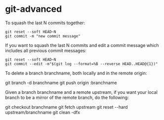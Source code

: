 # git-advanced

To squash the last N commits together:

    git reset --soft HEAD~N
    git commit -m "new commit message"

If you want to squash the last N commits and edit a commit message which
includes all previous commit messages:

    git reset --soft HEAD~N
    git commit --edit -m"$(git log --format=%B --reverse HEAD..HEAD@{1})"

To delete a branch branchname, both locally and in the remote origin:

git branch -d branchname git push origin :branchname

Given a branch branchname and a remote upstream, if you want your local
branch to be a mirror of the remote branch, do the following:

git checkout branchname git fetch upstream git reset --hard
upstream/branchname git clean -dfx
